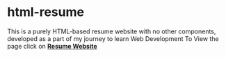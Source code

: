 # html-resume
This is a purely HTML-based resume website with no other components, developed as a part of my journey to learn Web Development 
To View the page click on **[Resume Website](https://etheriousking.github.io/html-resume/)**
